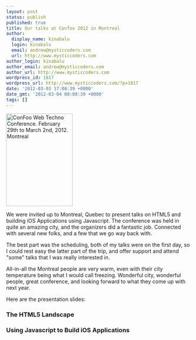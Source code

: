 ```yaml
---
layout: post
status: publish
published: true
title: Our talks at Confoo 2012 in Montreal
author:
  display_name: kinabalu
  login: kinabalu
  email: andrew@mysticcoders.com
  url: http://www.mysticcoders.com
author_login: kinabalu
author_email: andrew@mysticcoders.com
author_url: http://www.mysticcoders.com
wordpress_id: 1817
wordpress_url: http://www.mysticcoders.com/?p=1817
date: '2012-03-03 17:08:39 +0000'
date_gmt: '2012-03-04 00:08:39 +0000'
tags: []
---
```

<p><a href="http://confoo.ca/en" lang="en"><img alt="ConFoo Web Techno Conference. February 29th to March 2nd, 2012. Montreal" style="border:0" width="180" height="250" src="http://confoo.ca/images/propaganda/2012/en/250_html5.jpg" /></a></p>
<p>We were invited up to Montreal, Quebec to present talks on HTML5 and building iOS Applications using Javascript.  The conference was held in quite an amazing city, and the organizers did a fantastic job.  Connected with several new folks, and a few that we go way back with.  </p>
<p>The best part was the scheduling, both of my talks were on the first day, so I could rest easy the latter part of the trip, and offer support and attend "some" talks that I was really interested in.</p>
<p>All-in-all the Montreal people are very warm, even with their city temperature being what I would call freezing.  Wonderful city, wonderful people, great conference, and looking forward to what they come up with next year.</p>
<p>Here are the presentation slides:</p>
<h3>The HTML5 Landscape</h3>
<p><script src="http://speakerdeck.com/embed/4f52a5d7038e6f002200672e.js"></script></p>
<h3>Using Javascript to Build iOS Applications</h3>
<p><script src="http://speakerdeck.com/embed/4f52b017038e6f0022007778.js"></script></p>
